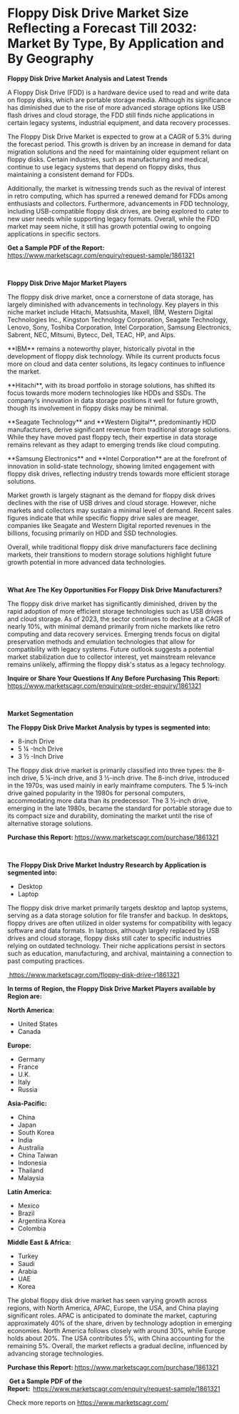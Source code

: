 <p><h1>Floppy Disk Drive Market Size Reflecting a Forecast Till 2032: Market By Type, By Application and By Geography</h1></p><p><strong>Floppy Disk Drive Market Analysis and Latest Trends</strong></p>
<p><p>A Floppy Disk Drive (FDD) is a hardware device used to read and write data on floppy disks, which are portable storage media. Although its significance has diminished due to the rise of more advanced storage options like USB flash drives and cloud storage, the FDD still finds niche applications in certain legacy systems, industrial equipment, and data recovery processes.</p><p>The Floppy Disk Drive Market is expected to grow at a CAGR of 5.3% during the forecast period. This growth is driven by an increase in demand for data migration solutions and the need for maintaining older equipment reliant on floppy disks. Certain industries, such as manufacturing and medical, continue to use legacy systems that depend on floppy disks, thus maintaining a consistent demand for FDDs. </p><p>Additionally, the market is witnessing trends such as the revival of interest in retro computing, which has spurred a renewed demand for FDDs among enthusiasts and collectors. Furthermore, advancements in FDD technology, including USB-compatible floppy disk drives, are being explored to cater to new user needs while supporting legacy formats. Overall, while the FDD market may seem niche, it still has growth potential owing to ongoing applications in specific sectors.</p></p>
<p><strong>Get a Sample PDF of the Report:&nbsp;</strong> <a href="https://www.marketscagr.com/enquiry/request-sample/1861321?utm_campaign=3098&utm_medium=2&utm_source=Github&utm_content=ia&utm_term=06042025&utm_id=floppy-disk-drive">https://www.marketscagr.com/enquiry/request-sample/1861321</a></p>
<p>&nbsp;</p>
<p><strong>Floppy Disk Drive Major Market Players</strong></p>
<p><p>The floppy disk drive market, once a cornerstone of data storage, has largely diminished with advancements in technology. Key players in this niche market include Hitachi, Matsushita, Maxell, IBM, Western Digital Technologies Inc., Kingston Technology Corporation, Seagate Technology, Lenovo, Sony, Toshiba Corporation, Intel Corporation, Samsung Electronics, Sabrent, NEC, Mitsumi, Bytecc, Dell, TEAC, HP, and Alps.</p><p>**IBM** remains a noteworthy player, historically pivotal in the development of floppy disk technology. While its current products focus more on cloud and data center solutions, its legacy continues to influence the market. </p><p>**Hitachi**, with its broad portfolio in storage solutions, has shifted its focus towards more modern technologies like HDDs and SSDs. The company's innovation in data storage positions it well for future growth, though its involvement in floppy disks may be minimal.</p><p>**Seagate Technology** and **Western Digital**, predominantly HDD manufacturers, derive significant revenue from traditional storage solutions. While they have moved past floppy tech, their expertise in data storage remains relevant as they adapt to emerging trends like cloud computing.</p><p>**Samsung Electronics** and **Intel Corporation** are at the forefront of innovation in solid-state technology, showing limited engagement with floppy disk drives, reflecting industry trends towards more efficient storage solutions.</p><p>Market growth is largely stagnant as the demand for floppy disk drives declines with the rise of USB drives and cloud storage. However, niche markets and collectors may sustain a minimal level of demand. Recent sales figures indicate that while specific floppy drive sales are meager, companies like Seagate and Western Digital reported revenues in the billions, focusing primarily on HDD and SSD technologies.</p><p>Overall, while traditional floppy disk drive manufacturers face declining markets, their transitions to modern storage solutions highlight future growth potential in more advanced data technologies.</p></p>
<p>&nbsp;</p>
<p><strong>What Are The Key Opportunities For Floppy Disk Drive Manufacturers?</strong></p>
<p><p>The floppy disk drive market has significantly diminished, driven by the rapid adoption of more efficient storage technologies such as USB drives and cloud storage. As of 2023, the sector continues to decline at a CAGR of nearly 10%, with minimal demand primarily from niche markets like retro computing and data recovery services. Emerging trends focus on digital preservation methods and emulation technologies that allow for compatibility with legacy systems. Future outlook suggests a potential market stabilization due to collector interest, yet mainstream relevance remains unlikely, affirming the floppy disk's status as a legacy technology.</p></p>
<p><strong>Inquire or Share Your Questions If Any Before Purchasing This Report:</strong> <a href="https://www.marketscagr.com/enquiry/pre-order-enquiry/1861321?utm_campaign=3098&utm_medium=2&utm_source=Github&utm_content=ia&utm_term=06042025&utm_id=floppy-disk-drive">https://www.marketscagr.com/enquiry/pre-order-enquiry/1861321</a></p>
<p>&nbsp;</p>
<p><strong>Market Segmentation</strong></p>
<p><strong>The Floppy Disk Drive Market Analysis by types is segmented into:</strong></p>
<p><ul><li>8-inch Drive</li><li>5 ¼ -Inch Drive</li><li>3 ½ -Inch Drive</li></ul></p>
<p><p>The floppy disk drive market is primarily classified into three types: the 8-inch drive, 5 ¼-inch drive, and 3 ½-inch drive. The 8-inch drive, introduced in the 1970s, was used mainly in early mainframe computers. The 5 ¼-inch drive gained popularity in the 1980s for personal computers, accommodating more data than its predecessor. The 3 ½-inch drive, emerging in the late 1980s, became the standard for portable storage due to its compact size and durability, dominating the market until the rise of alternative storage solutions.</p></p>
<p><strong>Purchase this Report:&nbsp;</strong><a href="https://www.marketscagr.com/purchase/1861321?utm_campaign=3098&utm_medium=2&utm_source=Github&utm_content=ia&utm_term=06042025&utm_id=floppy-disk-drive">https://www.marketscagr.com/purchase/1861321</a></p>
<p>&nbsp;</p>
<p><strong>The Floppy Disk Drive Market Industry Research by Application is segmented into:</strong></p>
<p><ul><li>Desktop</li><li>Laptop</li></ul></p>
<p><p>The floppy disk drive market primarily targets desktop and laptop systems, serving as a data storage solution for file transfer and backup. In desktops, floppy drives are often utilized in older systems for compatibility with legacy software and data formats. In laptops, although largely replaced by USB drives and cloud storage, floppy disks still cater to specific industries relying on outdated technology. Their niche applications persist in sectors such as education, manufacturing, and archival, maintaining a connection to past computing practices.</p></p>
<p><a href="https://www.marketscagr.com/floppy-disk-drive-r1861321?utm_campaign=3098&utm_medium=2&utm_source=Github&utm_content=ia&utm_term=06042025&utm_id=floppy-disk-drive">&nbsp;https://www.marketscagr.com/floppy-disk-drive-r1861321</a></p>
<p><strong>In terms of Region, the Floppy Disk Drive Market Players available by Region are:</strong></p>
<p>
    <p> <strong> North America: </strong>
        <ul>
            <li>United States</li>
            <li>Canada</li>
        </ul>
        </p> 
    <p> <strong> Europe: </strong>
        <ul>
            <li>Germany</li>
            <li>France</li>
            <li>U.K.</li>
            <li>Italy</li>
            <li>Russia</li>
        </ul>
        </p> 
    <p> <strong> Asia-Pacific: </strong>
        <ul>
            <li>China</li>
            <li>Japan</li>
            <li>South Korea</li>
            <li>India</li>
            <li>Australia</li>
            <li>China Taiwan</li>
            <li>Indonesia</li>
            <li>Thailand</li>
            <li>Malaysia</li>
        </ul>
        </p> 
    <p> <strong> Latin America: </strong>
        <ul>
            <li>Mexico</li>
            <li>Brazil</li>
            <li>Argentina Korea</li>
            <li>Colombia</li>
        </ul>
        </p> 
    <p> <strong> Middle East & Africa: </strong>
        <ul>
            <li>Turkey</li>
            <li>Saudi</li>
            <li>Arabia</li>
            <li>UAE</li>
            <li>Korea</li>
        </ul>
    </p>
    </p>
<p><p>The global floppy disk drive market has seen varying growth across regions, with North America, APAC, Europe, the USA, and China playing significant roles. APAC is anticipated to dominate the market, capturing approximately 40% of the share, driven by technology adoption in emerging economies. North America follows closely with around 30%, while Europe holds about 20%. The USA contributes 5%, with China accounting for the remaining 5%. Overall, the market reflects a gradual decline, influenced by advancing storage technologies.</p></p>
<p><strong>Purchase this Report: </strong><a href="https://www.marketscagr.com/purchase/1861321?utm_campaign=3098&utm_medium=2&utm_source=Github&utm_content=ia&utm_term=06042025&utm_id=floppy-disk-drive">https://www.marketscagr.com/purchase/1861321</a></p>
<p>&nbsp;<strong>Get a Sample PDF of the Report:&nbsp;&nbsp;</strong><a href="https://www.marketscagr.com/enquiry/request-sample/1861321?utm_campaign=3098&utm_medium=2&utm_source=Github&utm_content=ia&utm_term=06042025&utm_id=floppy-disk-drive">https://www.marketscagr.com/enquiry/request-sample/1861321</a></p>
<p><strong></strong></p>
<p>Check more reports on <a href="https://www.marketscagr.com/?utm_campaign=3098&utm_medium=2&utm_source=Github&utm_content=ia&utm_term=06042025&utm_id=floppy-disk-drive">https://www.marketscagr.com/</a></p>